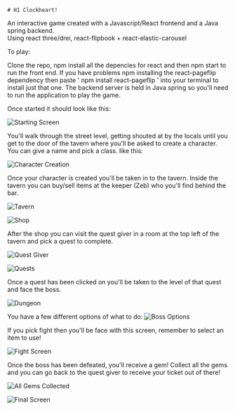 	# H1 Clockheart!

An interactive game created with a Javascript/React frontend and a Java spring backend. <br>
Using react three/drei, react-flipbook + react-elastic-carousel

To play:

Clone the repo, npm install all the depencies for react and then npm start to run the front end.
If you have problems npm installing the react-pageflip dependency then paste ' npm install react-pageflip ' into your terminal to install just that one.
The backend server is held in Java spring so you'll need to run the application to play the game.

Once started it should look like this:

![Starting Screen](https://user-images.githubusercontent.com/93158357/157117818-3e00f429-433d-4313-ad45-b940794416cd.png)

You'll walk through the street level, getting shouted at by the locals until you get to the door of the tavern where you'll be asked to create a character. You can give a name and pick a class.
like this:

![Character Creation](https://user-images.githubusercontent.com/93158357/157118032-a7ebb99a-0cd9-434d-a5a0-f29fb8228adf.png)


Once your character is created you'll be taken in to the tavern. Inside the tavern you can buy/sell items at the keeper (Zeb) who you'll find behind the bar.

![Tavern](https://user-images.githubusercontent.com/93158357/157118272-725bcdba-7384-422f-83a6-abb06fdd42da.png)

![Shop](https://user-images.githubusercontent.com/93158357/157118292-599c8b73-4276-4a26-a351-fb208264b67a.png)

After the shop you can visit the quest giver in a room at the top left of the tavern and pick a quest to complete.

![Quest Giver](https://user-images.githubusercontent.com/93158357/157118410-e805cd85-d498-438e-a692-e5ed724f990c.png)

![Quests](https://user-images.githubusercontent.com/93158357/157118449-fcefe5f2-b3a9-49d7-af21-acdba76f9e70.png)

Once a quest has been clicked on you'll be taken to the level of that quest and face the boss.

![Dungeon](https://user-images.githubusercontent.com/93158357/157118574-4cc1ef22-f346-4840-b3cf-1a0f18b73d83.png)

You have a few different options of what to do:
![Boss Options](https://user-images.githubusercontent.com/93158357/157118664-75736bb0-a386-47d1-b402-cbca4f21e51f.png)

If you pick fight then you'll be face with this screen, remember to select an item to use! 

![Fight Screen](https://user-images.githubusercontent.com/93158357/157118817-4a55f1f8-5c21-460d-9db1-922a542941a2.png)

Once the boss has been defeated, you'll receive a gem! Collect all the gems and you can go back to the quest giver to receive your ticket out of there!

![All Gems Collected](https://user-images.githubusercontent.com/93158357/157118971-becd62a4-0bbc-4169-8dc0-cf85f91e94ad.png)

![Final Screen](https://user-images.githubusercontent.com/93158357/157118986-a2acb3d7-31e7-4808-a67c-3f7f5e60a84b.png)



